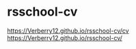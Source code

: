 # rsschool-cv
https://Verberry12.github.io/rsschool-cv/cv
https://Verberry12.github.io/rsschool-cv/

